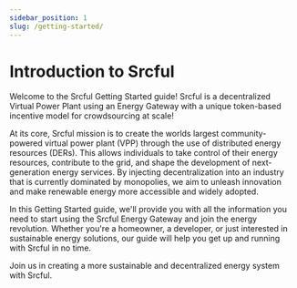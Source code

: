 ```yaml
---
sidebar_position: 1
slug: /getting-started/
---
```


# Introduction to Srcful

Welcome to the Srcful Getting Started guide! Srcful is a decentralized Virtual Power Plant using an Energy Gateway with a unique token-based incentive model for crowdsourcing at scale!

At its core, Srcful mission is to create the worlds largest community-powered virtual power plant (VPP) through the use of distributed energy resources (DERs). This allows individuals to take control of their energy resources, contribute to the grid, and shape the development of next-generation energy services. By injecting decentralization into an industry that is currently dominated by monopolies, we aim to unleash innovation and make renewable energy more accessible and widely adopted.

In this Getting Started guide, we'll provide you with all the information you need to start using the Srcful Energy Gateway and join the energy revolution. Whether you're a homeowner, a developer, or just interested in sustainable energy solutions, our guide will help you get up and running with Srcful in no time.

Join us in creating a more sustainable and decentralized energy system with Srcful.
